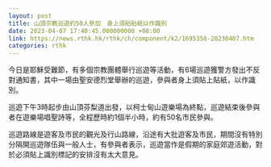 ```yaml
---
layout: post
title: 山頂宗教巡遊約50人參加　身上須貼貼紙以作識別
date: 2023-04-07 17:40:45.000000000 +08:00
link: https://news.rthk.hk/rthk/ch/component/k2/1695358-20230407.htm
categories: rthk
---
```


今日是耶穌受難節，有多個宗教團體舉行巡遊等活動，有6場巡遊獲警方發出不反對通知書，其中一場由聖安德烈堂舉辦的巡遊，參與者身上須貼上貼紙，以作識別。

巡遊下午3時起步由山頂芬梨道出發，以柯士甸山遊樂場為終點，巡遊結束後參與者在遊樂場唱聖詩等，全程歷時約1個半小時，約有50名市民參與。

巡遊路線是遊客及市民的觀光及行山路線，沿途有大批遊客及市民，期間沒有特別分隔開巡遊隊伍與一般人士，有參與者表示，巡遊當作是假期的家庭郊遊活動，對於必須貼上識別標記的安排沒有太大意見。

